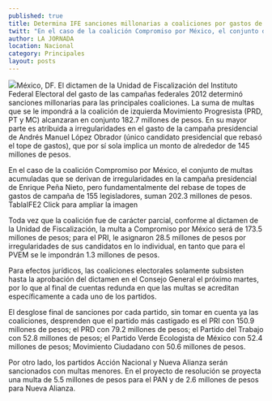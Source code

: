 ```yaml
---
published: true
title: Determina IFE sanciones millonarias a coaliciones por gastos de campaña
twitt: "En el caso de la coalición Compromiso por México, el conjunto de multas acumuladas que se derivan de irregularidades en la campaña presidencial de Enrique Peña Nieto, pero fundamentalmente del rebase de topes de gastos de campaña de 155 legisladores, suman 202.3 millones de pesos"
author: LA JORNADA
location: Nacional
category: Principales
layout: posts
---
```


![](http://i.imgur.com/mPYpe7rm.jpg)México, DF. El dictamen de la Unidad de Fiscalización del Instituto Federal Electoral del gasto de las campañas federales 2012 determinó sanciones millonarias para las principales coaliciones. La suma de multas que se le impondrá a la coalición de izquierda Movimiento Progresista (PRD, PT y MC) alcanzaran en conjunto 182.7 millones de pesos. En su mayor parte es atribuida a irregularidades en el gasto de la campaña presidencial de Andrés Manuel López Obrador (único candidato presidencial que rebasó el tope de gastos), que por sí sola implica un monto de alrededor de 145 millones de pesos.

En el caso de la coalición Compromiso por México, el conjunto de multas acumuladas que se derivan de irregularidades en la campaña presidencial de Enrique Peña Nieto, pero fundamentalmente del rebase de topes de gastos de campaña de 155 legisladores, suman 202.3 millones de pesos.
TablaIFE2 Click para ampliar la imagen


Toda vez que la coalición fue de carácter parcial, conforme al dictamen de la Unidad de Fiscalización, la multa a Compromiso por México será de 173.5 millones de pesos; para el PRI, le asignaron 28.5 millones de pesos por irregularidades de sus candidatos en lo individual, en tanto que para el PVEM se le impondrán 1.3 millones de pesos.

Para efectos jurídicos, las coaliciones electorales solamente subsisten hasta la aprobación del dictamen en el Consejo General el próximo martes, por lo que al final de cuentas redunda en que las multas se acreditan específicamente a cada uno de los partidos.

El desglose final de sanciones por cada partido, sin tomar en cuenta ya las coaliciones, desprenden que el partido más castigado es el PRI con 150.9 millones de pesos; el PRD con 79.2 millones de pesos; el Partido del Trabajo con 52.8 millones de pesos; el Partido Verde Ecologista de México con 52.4 millones de pesos; Movimiento Ciudadano con 50.6 millones de pesos.

Por otro lado, los partidos Acción Nacional y Nueva Alianza serán sancionados con multas menores. En el proyecto de resolución se proyecta una multa de 5.5 millones de pesos para el PAN y de 2.6 millones de pesos para Nueva Alianza.

 

